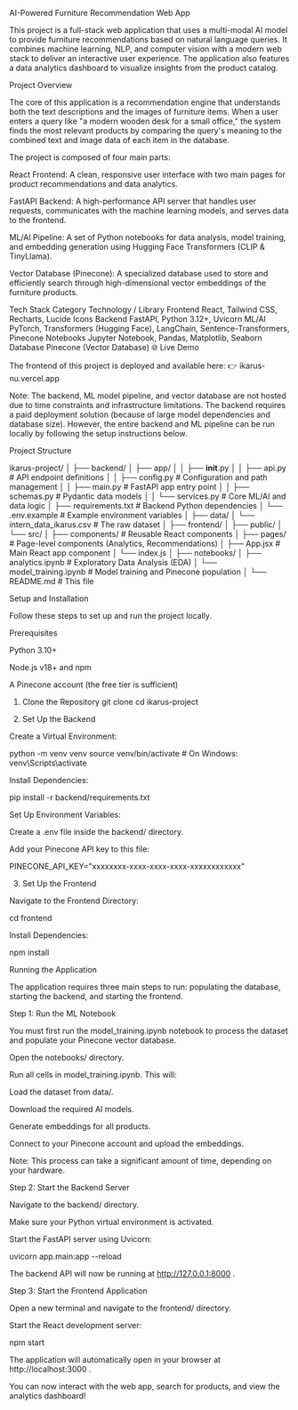 AI-Powered Furniture Recommendation Web App

This project is a full-stack web application that uses a multi-modal AI model to provide furniture recommendations based on natural language queries. It combines machine learning, NLP, and computer vision with a modern web stack to deliver an interactive user experience. The application also features a data analytics dashboard to visualize insights from the product catalog.

Project Overview

The core of this application is a recommendation engine that understands both the text descriptions and the images of furniture items. When a user enters a query like "a modern wooden desk for a small office," the system finds the most relevant products by comparing the query's meaning to the combined text and image data of each item in the database.

The project is composed of four main parts:

React Frontend: A clean, responsive user interface with two main pages for product recommendations and data analytics.

FastAPI Backend: A high-performance API server that handles user requests, communicates with the machine learning models, and serves data to the frontend.

ML/AI Pipeline: A set of Python notebooks for data analysis, model training, and embedding generation using Hugging Face Transformers (CLIP & TinyLlama).

Vector Database (Pinecone): A specialized database used to store and efficiently search through high-dimensional vector embeddings of the furniture products.

Tech Stack
Category	Technology / Library
Frontend	React, Tailwind CSS, Recharts, Lucide Icons
Backend	FastAPI, Python 3.12+, Uvicorn
ML/AI	PyTorch, Transformers (Hugging Face), LangChain, Sentence-Transformers, Pinecone
Notebooks	Jupyter Notebook, Pandas, Matplotlib, Seaborn
Database	Pinecone (Vector Database)
🌐 Live Demo

The frontend of this project is deployed and available here:
👉 ikarus-nu.vercel.app

Note: The backend, ML model pipeline, and vector database are not hosted due to time constraints and infrastructure limitations.
The backend requires a paid deployment solution (because of large model dependencies and database size).
However, the entire backend and ML pipeline can be run locally by following the setup instructions below.

Project Structure

ikarus-project/
│
├── backend/
│ ├── app/
│ │ ├── __init__.py
│ │ ├── api.py # API endpoint definitions
│ │ ├── config.py # Configuration and path management
│ │ ├── main.py # FastAPI app entry point
│ │ ├── schemas.py # Pydantic data models
│ │ └── services.py # Core ML/AI and data logic
│ ├── requirements.txt # Backend Python dependencies
│ └── .env.example # Example environment variables
│
├── data/
│ └── intern_data_ikarus.csv # The raw dataset
│
├── frontend/
│ ├── public/
│ └── src/
│ ├── components/ # Reusable React components
│ ├── pages/ # Page-level components (Analytics, Recommendations)
│ ├── App.jsx # Main React app component
│ └── index.js
│
├── notebooks/
│ ├── analytics.ipynb # Exploratory Data Analysis (EDA)
│ └── model_training.ipynb # Model training and Pinecone population
│
└── README.md # This file

Setup and Installation

Follow these steps to set up and run the project locally.

Prerequisites

Python 3.10+

Node.js v18+ and npm

A Pinecone account (the free tier is sufficient)

1. Clone the Repository
git clone <your-repository-url>
cd ikarus-project

2. Set Up the Backend

Create a Virtual Environment:

python -m venv venv
source venv/bin/activate  # On Windows: venv\Scripts\activate


Install Dependencies:

pip install -r backend/requirements.txt


Set Up Environment Variables:

Create a .env file inside the backend/ directory.

Add your Pinecone API key to this file:

PINECONE_API_KEY="xxxxxxxx-xxxx-xxxx-xxxx-xxxxxxxxxxxx"

3. Set Up the Frontend

Navigate to the Frontend Directory:

cd frontend


Install Dependencies:

npm install

Running the Application

The application requires three main steps to run: populating the database, starting the backend, and starting the frontend.

Step 1: Run the ML Notebook

You must first run the model_training.ipynb notebook to process the dataset and populate your Pinecone vector database.

Open the notebooks/ directory.

Run all cells in model_training.ipynb. This will:

Load the dataset from data/.

Download the required AI models.

Generate embeddings for all products.

Connect to your Pinecone account and upload the embeddings.

Note: This process can take a significant amount of time, depending on your hardware.

Step 2: Start the Backend Server

Navigate to the backend/ directory.

Make sure your Python virtual environment is activated.

Start the FastAPI server using Uvicorn:

uvicorn app.main:app --reload


The backend API will now be running at http://127.0.0.1:8000
.

Step 3: Start the Frontend Application

Open a new terminal and navigate to the frontend/ directory.

Start the React development server:

npm start


The application will automatically open in your browser at http://localhost:3000
.

You can now interact with the web app, search for products, and view the analytics dashboard!
